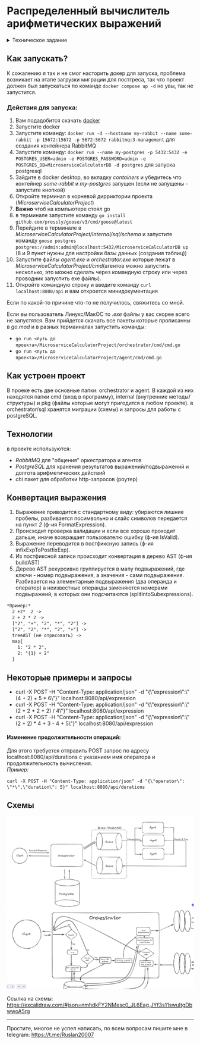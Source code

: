 # Распределенный вычислитель арифметических выражений

<details>
  <summary>Техническое задание</summary>
  
  Пользователь хочет считать арифметические выражения. Он вводит строку 2 + 2 * 2 и хочет получить в ответ 6. Но наши операции сложения и умножения (также деления и вычитания) выполняются "очень-очень" долго. Поэтому вариант, при котором пользователь делает http-запрос и получает в качетсве ответа результат, невозможна. Более того: вычисление каждой такой операции в нашей "альтернативной реальности" занимает "гигантские" вычислительные мощности. Соответственно, каждое действие мы должны уметь выполнять отдельно и масштабировать эту систему можем добавлением вычислительных мощностей в нашу систему в виде новых "машин". Поэтому пользователь, присылая выражение, получает в ответ идентификатор выражения и может с какой-то периодичностью уточнять у сервера "не посчиталость ли выражение"? Если выражение наконец будет вычислено - то он получит результат. Помните, что некоторые части арфиметического выражения можно вычислять параллельно.

Front-end часть

GUI, который можно представить как 4 страницы

Форма ввода арифметического выражения. Пользователь вводит арифметическое выражение и отправляет POST http-запрос с этим выражением на back-end. Примечание: Запросы должны быть идемпотентными. К запросам добавляется уникальный идентификатор. Если пользователь отправляет запрос с идентификатором, который уже отправлялся и был принят к обработке - ответ 200. Возможные варианты ответа:
200. Выражение успешно принято, распаршено и принято к обработке
400. Выражение невалидно
500. Что-то не так на back-end. В качестве ответа нужно возвращать id принятного к выполнению выражения.
Страница со списком выражений в виде списка с выражениями. Каждая запись на странице содержит статус, выражение, дату его создания и дату заверщения вычисления. Страница получает данные GET http-запрсом с back-end-а
Страница со списком операций в виде пар: имя операции + время его выполнения (доступное для редактирования поле). Как уже оговаривалось в условии задачи, наши операции выполняются "как будто бы очень долго". Страница получает данные GET http-запрсом с back-end-а. Пользователь может настроить время выполения операции и сохранить изменения.
Страница со списком вычислительных можностей. Страница получает данные GET http-запросом с сервера в виде пар: имя вычислительного ресурса + выполняемая на нём операция.

Требования:
Оркестратор может перезапускаться без потери состояния. Все выражения храним в СУБД.
Оркестратор должен отслеживать задачи, которые выполняются слишком долго (вычислитель тоже может уйти со связи) и делать их повторно доступными для вычислений.

Back-end часть

Состоит из 2 элементов:

Сервер, который принимает арифметическое выражение, переводит его в набор последовательных задач и обеспечивает порядок их выполнения. Далее будем называть его оркестратором.
Вычислитель, который может получить от оркестратора задачу, выполнить его и вернуть серверу результат. Далее будем называть его агентом.
Оркестратор
Сервер, который имеет следующие endpoint-ы:

Добавление вычисления арифметического выражения.
Получение списка выражений со статусами.
Получение значения выражения по его идентификатору.
Получение списка доступных операций со временем их выполения.
Получение задачи для выполения.
Приём результата обработки данных.

Агент
Демон, который получает выражение для вычисления с сервера, вычисляет его и отправляет на сервер результат выражения. При старте демон запускает несколько горутин, каждая из которых выступает в роли независимого вычислителя. Количество горутин регулируется переменной среды.
</details>


## Как запускать?
  К сожалению я так и не смог насторить докер для запуска, проблема возникает на этапе загрузки миграции для постгреса, так что проект должен был запускаться по команде ```docker compose up -d``` но увы, так не запустится.<br>
  ### Действия для запуска:
  1. Вам подадобится скачать <a href="https://docs.docker.com/get-docker/" >docker</a>
  2. Запустите docker
  3. Запустите команду: ```docker run -d --hostname my-rabbit --name some-rabbit -p 15672:15672 -p 5672:5672 rabbitmq:3-management``` для создания контейнера RabbitMQ
  4. Запустите команду: ```docker run --name my-postgres -p 5432:5432 -e POSTGRES_USER=admin -e POSTGRES_PASSWORD=admin -e POSTGRES_DB=MicroserviceCalculatorDB -d postgres``` для запуска postgresql
  5. Зайдите в docker desktop, во вкладку *containers* и убедитесь что контейнер *some-rabbit* и *my-postgres* запущен (если не запущены - запустите кнопкой)
  6. Откройте терминал в корневой дирриктории проекта (*MicroserviceCalculatorProject*)
  7. **Важно** чтоб на компьютере стоял go
  8. в терминале запустите команду ```go install github.com/pressly/goose/v3/cmd/goose@latest```
  9. Перейдите в терминале в *MicroserviceCalculatorProject/internal/sql/schema* и запустите команду ```goose postgres postgres://admin:admin@localhost:5432/MicroserviceCalculatorDB up``` (8 и 9 пункт нужны для настройки базы данных (создания таблиц))
  10. Запустите файлы *agent.exe* и *orchestrator.exe* которые лежат в *MicroserviceCalculatorProject/cmd*(агентов можно запустить несколько, это можно сделать через командную строку или через проводник запустить exe файлы).
  11. Откройте командную строку и введите команду ```curl localhost:8080/api``` и вам откроется минидокументация<br>

  Если по какой-то причине что-то не получилось, свяжитесь со мной.

  Если вы пользователь Линукс/МакОС то *.exe* файлы у вас скорее всего не запустятся. Вам прийдется скачать все пакеты которые прописанны в *go.mod* и в разных термаиналах запустить команды:
  * ```go run <путь до проекта>/MicroserviceCalculatorProject/orchestrator/cmd/cmd.go```
  * ```go run <путь до проекта>/MicroserviceCalculatorProject/agent/cmd/cmd.go```


## Как устроен проект
  В проеке есть две основные папки: orchestrator и agent. В каждой из них находятся папки cmd (вход в программу), internal (внутренние методы/структуры) и pkg (файлы которые могут пригодится в любом проекте). в orchestrator/sql хранятся миграции (схемы) и запросы для работы с postgreSQL.

## Технологии
  в проекте используются:
  * *RabbitMQ* для "общения" оркестратора и агентов
  * *PostgreSQL* для хранения результатов выражений/подвыражений и долгота арифметических действий
  * *chi* пакет для обработки http-запросов (роутер)

## Конвертация выражения
  1. Выражение приводится с стандартному виду: убираются лишние пробелы, разбивается посимвольно и слайс символов передается на пункт *2* (ф-ия FormatExpression).
  2. Происходит проверка валидации и если все хорошо проходит дальше, иначе возвращает пользователю ошибку (ф-ия IsValid).
  3. Выражение переводится в постфиксную запись (ф-ия infixExpToPostfixExp).
  4. Из постфиксной записи происходит конвертация в дерево AST (ф-ия buildAST) 
  5. Дерево AST рекурсивно группируется в мапу подвыражений, где ключи - номер подвыражения, а значения - сами подвыражения. Разбивается на элементарные подвыражения (два операнда и оператор) а неизвестные операнды заменяются номерами подвыражеий, в которых они подсчитаются (splitIntoSubexpressions).

    *Пример:*
      2 +2*  2 ->
      2 + 2 * 2 ->
      ["2", "+", "2", "*", "2"] ->
      ["2", "2", "*", "2", "+"] ->
      treeAST (не отрисовать) ->
      map{
        1: "2 * 2",
        2: "{1} + 2"
      }


    

## Некоторые примеры и запросы
 * curl -X POST -H "Content-Type: application/json" -d "{\\"expression\\":\\"(4 + 2) + 5 * 6\\"}" localhost:8080/api/expression
  * curl -X POST -H "Content-Type: application/json" -d "{\\"expression\\":\\"(2 + 2 + 2 + 2) / 4\\"}" localhost:8080/api/expression
  * curl -X POST -H "Content-Type: application/json" -d "{\\"expression\\":\\"(2 + 2) * 4 + 3 - 4 + 5\\"}" localhost:8080/api/expression 

  #### Изменение продолжительности операций:
  Для этого требуется отправить POST запрос по адресу localhost:8080/api/durations с указанием имя оператора и продолжительность вычисления.<br>
  *Пример:*

    curl -X POST -H "Content-Type: application/json" -d "{\"operator\": \"*\",\"duration\": 5}" localhost:8080/api/durations

## Схемы
![schema](images/schema.png)
![cshema](images/orchestrator.png)

Ссылка на схемы: https://excalidraw.com/#json=nmhdkFY2NMesc0_JL6Eag,JYf3s11swuItgDbwwoA5rg

-----
Простите, многое не успел написать, по всем вопросам пишите мне в telegram: https://t.me/Ruslan20007

